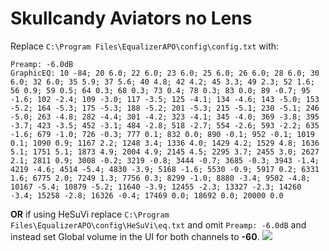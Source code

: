 # Skullcandy Aviators no Lens
Replace `C:\Program Files\EqualizerAPO\config\config.txt` with:
```
Preamp: -6.0dB
GraphicEQ: 10 -84; 20 6.0; 22 6.0; 23 6.0; 25 6.0; 26 6.0; 28 6.0; 30 6.0; 32 6.0; 35 5.9; 37 5.6; 40 4.8; 42 4.2; 45 3.3; 49 2.3; 52 1.6; 56 0.9; 59 0.5; 64 0.3; 68 0.3; 73 0.4; 78 0.3; 83 0.0; 89 -0.7; 95 -1.6; 102 -2.4; 109 -3.0; 117 -3.5; 125 -4.1; 134 -4.6; 143 -5.0; 153 -5.2; 164 -5.3; 175 -5.3; 188 -5.2; 201 -5.3; 215 -5.1; 230 -5.1; 246 -5.0; 263 -4.8; 282 -4.4; 301 -4.2; 323 -4.1; 345 -4.0; 369 -3.8; 395 -3.7; 423 -3.5; 452 -3.1; 484 -2.8; 518 -2.7; 554 -2.6; 593 -2.2; 635 -1.6; 679 -1.0; 726 -0.3; 777 0.1; 832 0.0; 890 -0.1; 952 -0.1; 1019 0.1; 1090 0.9; 1167 2.2; 1248 3.4; 1336 4.0; 1429 4.2; 1529 4.8; 1636 5.1; 1751 5.1; 1873 4.9; 2004 4.9; 2145 4.5; 2295 3.7; 2455 3.0; 2627 2.1; 2811 0.9; 3008 -0.2; 3219 -0.8; 3444 -0.7; 3685 -0.3; 3943 -1.4; 4219 -4.6; 4514 -5.4; 4830 -3.9; 5168 -1.6; 5530 -0.9; 5917 0.2; 6331 1.6; 6775 2.0; 7249 1.3; 7756 0.3; 8299 -1.0; 8880 -3.4; 9502 -4.8; 10167 -5.4; 10879 -5.2; 11640 -3.9; 12455 -2.3; 13327 -2.3; 14260 -3.4; 15258 -2.8; 16326 -0.4; 17469 0.0; 18692 0.0; 20000 0.0
```
**OR** if using HeSuVi replace `C:\Program Files\EqualizerAPO\config\HeSuVi\eq.txt` and omit `Preamp: -6.0dB` and instead set Global volume in the UI for both channels to **-60**.
![](https://raw.githubusercontent.com/jaakkopasanen/AutoEq/master/results/Sonoma%20Model%20One/innerfidelity/onear/Skullcandy%20Aviators%20no%20Lens/Skullcandy%20Aviators%20no%20Lens.png)